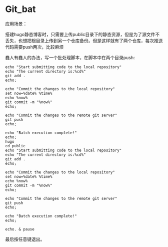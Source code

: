 # Git_bat


<!--more-->

应用场景：

搭建hugo静态博客时，只需要上传public目录下的静态资源，但是为了源文件不丢失，也想把根目录上传到另一个仓库备份。但是这样就有了两个仓库，每次推送代码需要push两次，比较麻烦

蠢人有蠢人的办法，写一个批处理脚本，在脚本中在两个目录push:

```shell
echo "Start submitting code to the local repository"
echo "The current directory is:%cd%"
git add .
echo;
 
echo "Commit the changes to the local repository"
set now=%date% %time%
echo %now%
git commit -m "%now%"
echo;
 
echo "Commit the changes to the remote git server"
git push
echo;
 
echo "Batch execution complete!"
echo;
hugo 
cd public
echo "Start submitting code to the local repository"
echo "The current directory is:%cd%"
git add .
echo;
 
echo "Commit the changes to the local repository"
set now=%date% %time%
echo %now%
git commit -m "%now%"
echo;
 
echo "Commit the changes to the remote git server"
git push
echo;
 
echo "Batch execution complete!"
echo;

echo. & pause
```

最后按任意键退出。
